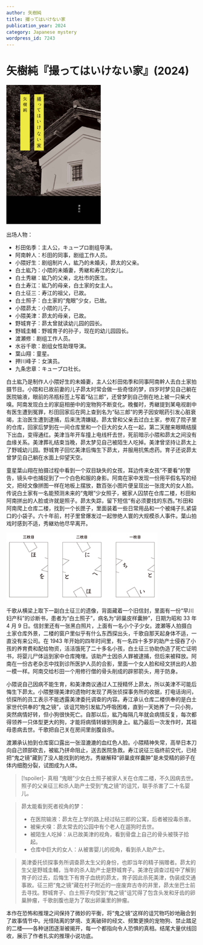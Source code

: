 ```yaml
---
author: 矢樹純
title: 撮ってはいけない家
publication_year: 2024
category: Japanese mystery
wordpress_id: 7243
---
```


# 矢樹純『撮ってはいけない家』(2024)

<img src=images/2024_cover.jpg width=250/>

出场人物：
* 杉田佑季：主人公，キュープロ剧组导演。
* 阿南幹人：杉田的同事，剧组工作人员。
* 小隈好生：剧组制片人，紘乃的未婚夫，昴太的父亲。
* 白土紘乃：小隈的未婚妻，秀継和寿江的女儿。
* 白土秀継：紘乃的父亲，北杜市的医生。
* 白土寿江：紘乃的母亲，白土家的女主人。
* 白土征三：寿江的祖父，已故。
* 白土照子：白土家的“鬼眼”少女，已故。
* 小隈昴太：小隈的儿子。
* 小隈美津：昴太的母亲，已故。
* 野城育子：昴太曾就读幼儿园的园长。
* 野城圭輔：野城育子的孙子，现在的幼儿园园长。
* 渡瀬修：剧组工作人员。
* 水谷千歌：剧组女性助理导演。
* 葉山翔：童星。
* 押川峰子：女演员。
* 九条忠章：キュープロ社长。

白土紘乃是制作人小隈好生的未婚妻，主人公杉田佑季和同事阿南幹人去白土家拍摄节目。小隈和已故前妻的儿子昴太时常会做一些奇怪的梦，四岁时梦见自己躺在医院输液，眼前的吊瓶标签上写着“砧三郎”，还曾梦到自己倒在地上被一只柴犬嗅。阿南发现白土的家庭相册中的宠物狗不断变化。晚餐时，秀継提到某电视剧中有医生遭到冤罪，杉田回家后在网上查到名为“砧三郎”的男子因安眠药引发心脏衰竭，主治医生遭到逮捕，后来洗清嫌疑。昴太曾和父亲去过白土家，参观了院子里的仓库，回家后梦到在一间仓库里和一个巨大的女人在一起，第二天醒来眼睛结膜下出血，变得通红。美津当年开车撞上电线杆去世，死前暗示小隈和昴太之间没有血缘关系。美津葬礼结束当晚，昴太梦见自己被陌生人吃掉。美津曾坚持让昴太上了野城幼儿园。野城育子回忆美津后悔生下昴太，并服用抗焦虑药。育子还说昴太曾梦见自己躺在水面上仰望天空。

童星葉山翔在拍摄过程中看到一个双目缺失的女孩，耳边传来女孩“不要看”的警告，镜头中也捕捉到了一个白色和服的身影。阿南在家中发现一份用平假名写的经文，把经文像拼图一样在地板上摆放，数百张小图片便呈现出一张庞大的女人脸。传说白土家有一名能预测未来的“鬼眼”少女照子，被家人囚禁在仓库二楼，杉田和阿南拼出的人脸或许就是照子。昴太失踪，留下短信“有必须要找的东西。”杉田和阿南爬上仓库二楼，找到一个长匣子，里面装着一些日常用品和一个被绳子扎紧袋口的小袋子。六十年前，村子里曾爆发过一起惨绝人寰的大规模杀人事件。葉山拍戏时感到不适，秀継劝他尽早离开。

<img src=images/2024_jigsaw.jpg width=400/>

千歌从横梁上取下一副白土征三的遗像，背面藏着一个旧信封，里面有一份“早川妇产科”的诊断书，患者为“白土照子”，病名为“卵巢皮样囊肿”，日期为昭和 33 年 4 月 9 日。信封里还有一张黑白照片，上面有一名小个子少女。渡瀬等人拍摄白土家仓库外景，二楼的窗户里似乎有什么东西探出头，千歌自那天起身体不适，一直没有来公司。在 1943 年开始的四年时间里，有一名四十多岁的助产士侵吞了小孩的养育费和配给物资，活活饿死了二十多名小孩，白土征三协助伪造了死亡证明书，将婴儿尸体运到家中仓库掩埋。该助产士因杀人罪被逮捕，但后来被释放。阿南在一份古老杂志中找到诊所医护人员的合影，里面一个女人脸和经文拼出的人脸一模一样。阿南交给杉田一个用修行僧的骨头削成的辟邪箭头，用于防身。

小隈说自己因病不能生育，和美津商议通过人工授精怀上昴太，所以美津不可能后悔生下昴太。小隈整理美津的遗物时发现了两张侦探事务所的收据，打电话询问，侦探所的员工表示不能透露美津委托调查的内容。寿江承认仓库二楼供奉的是白土家世代供奉的“鬼之镜”，该诅咒物引发紘乃呼吸困难，直到一天她养了一只小狗，突然病情好转，但小狗很快死亡。自那以后，紘乃每隔几年就会病情反复，每次都得领养一只体型更大的狗，才能将病情转嫁到狗身上。紘乃最后一次发作时，其祖母患病去世。千歌把自己关在房间里剖腹自杀。

渡瀬承认拍到仓库窗口露出一张湿漉漉的血红色人脸。小隈精神失常，高举日本刀向自己颈部砍去，被紘乃拼命阻止，送去医院急救。寿江说征三临终前交代，已经把“鬼之镜”藏到了没人能找到的地方。秀継解释“卵巢皮样囊肿”是未受精的卵子在体内细胞分裂，试图成为人体。

> [!spoiler]- 真相
> “鬼眼”少女白土照子被家人关在仓库二楼，不久因病去世。照子的父亲征三和杀人助产士受到“鬼之镜”的诅咒，联手杀害了二十名婴儿。

> 昴太能看到死者视角的梦：
> * 在医院输液：昴太在上学的路上经过砧三郎的公寓，后者被投毒杀害。
> * 被柴犬嗅：昴太常去的公园中有个老人在遛狗时去世。
> * 被陌生人吃掉：从已故美津的视角，看到骨盘上自己的骨头被筷子拾起。
> * 仓库中巨大的女人：从被害婴儿的视角，看到杀人助产士。

> 美津委托侦探事务所调查昴太生父的身份，也即当年的精子捐赠者。昴太的生父是野城圭輔，当年的杀人助产士是野城育子。美津在调查过程中了解到育子的过去，后悔生下有育子血统的昴太，育子因此杀死美津，伪装成交通事故。征三把“鬼之镜”藏在村子附近的一座废弃古寺的井里，昴太坐巴士前去寻找。野城育子、白土照子均受到“鬼之镜”诅咒得了包含头发和牙齿的卵巢肿瘤，千歌剖腹也是为了取出卵巢里的肿瘤。

本作在恐怖和推理之间保持了微妙的平衡，将“鬼之镜”这样的诅咒物巧妙地融合到了故事情节中。光怪陆离的梦境、支离破碎的经文、频繁更换的宠物狗、禁止踏足的二楼——各种谜团逐渐被揭开，每一个都指向令人恐惧的真相。结尾大量伏线回收，展示了作者扎实的推理小说功底。